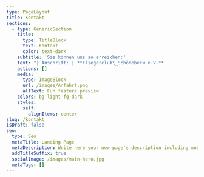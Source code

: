 ```yaml
---
type: PageLayout
title: Kontakt
sections:
  - type: GenericSection
    title:
      type: TitleBlock
      text: Kontakt
      color: text-dark
    subtitle: 'Sie können uns so erreichen:'
    text: "| Anschrift: | **Fliegerclub\_Schönebeck e.V.**            |\n| ---------- | ------------------------------------------ |\n|            | **Flugplatz Zackmünde**                    |\n|            | **39249\_Pömmelte**                         |\n|            |                                            |\n|            |                                            |\n| Telefon:   | **+49 3928 400647** -Nur am Wochenende-    |\n|            | **+49\_170 1601004** -Auch unter der Woche- |\n| Telefax:   | **+49 3928 400647**                        |\n| E-Mail:    | <info@fliegerclub-sbk.de>                |\n\n"
    actions: []
    media:
      type: ImageBlock
      url: /images/Anfahrt.png
      altText: Fun feature preview
    colors: bg-light-fg-dark
    styles:
      self:
        alignItems: center
slug: /kontakt
isDraft: false
seo:
  type: Seo
  metaTitle: Landing Page
  metaDescription: Write here your new page's description including most relevant keywords.
  addTitleSuffix: true
  socialImage: /images/main-hero.jpg
  metaTags: []
---
```

